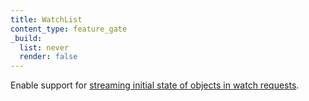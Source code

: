 ```yaml
---
title: WatchList
content_type: feature_gate
_build:
  list: never
  render: false
---
```

Enable support for [streaming initial state of objects in watch requests](/docs/reference/using-api/api-concepts/#streaming-lists).
